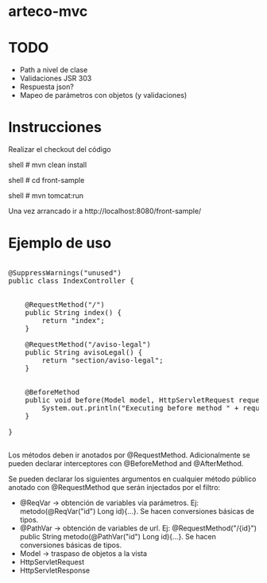 # arteco-mvc

# TODO

* Path a nivel de clase
* Validaciones JSR 303
* Respuesta json?
* Mapeo de parámetros con objetos (y validaciones)


# Instrucciones

Realizar el checkout del código

shell # mvn clean install

shell # cd front-sample

shell # mvn tomcat:run


Una vez arrancado ir a http://localhost:8080/front-sample/



# Ejemplo de uso


<pre>

@SuppressWarnings("unused")
public class IndexController {


    @RequestMethod("/")
    public String index() {
        return "index";
    }

    @RequestMethod("/aviso-legal")
    public String avisoLegal() {
        return "section/aviso-legal";
    }


    @BeforeMethod
    public void before(Model model, HttpServletRequest request) {
        System.out.println("Executing before method " + request.getRequestURI());
    }

}

</pre>

Los métodos deben ir anotados por @RequestMethod. Adicionalmente se pueden declarar interceptores con @BeforeMethod and
@AfterMethod.  

Se pueden declarar los siguientes argumentos en cualquier método público anotado con @RequestMethod que serán injectados 
por el filtro:

* @ReqVar -> obtención de variables vía parámetros. Ej: metodo(@ReqVar("id") Long id){...}. Se hacen conversiones básicas de tipos.
* @PathVar -> obtención de variables de url. Ej: @RequestMethod("/{id}") public String metodo(@PathVar("id") Long id){...}. Se hacen conversiones básicas de tipos.
* Model -> traspaso de objetos a la vista
* HttpServletRequest
* HttpServletResponse

